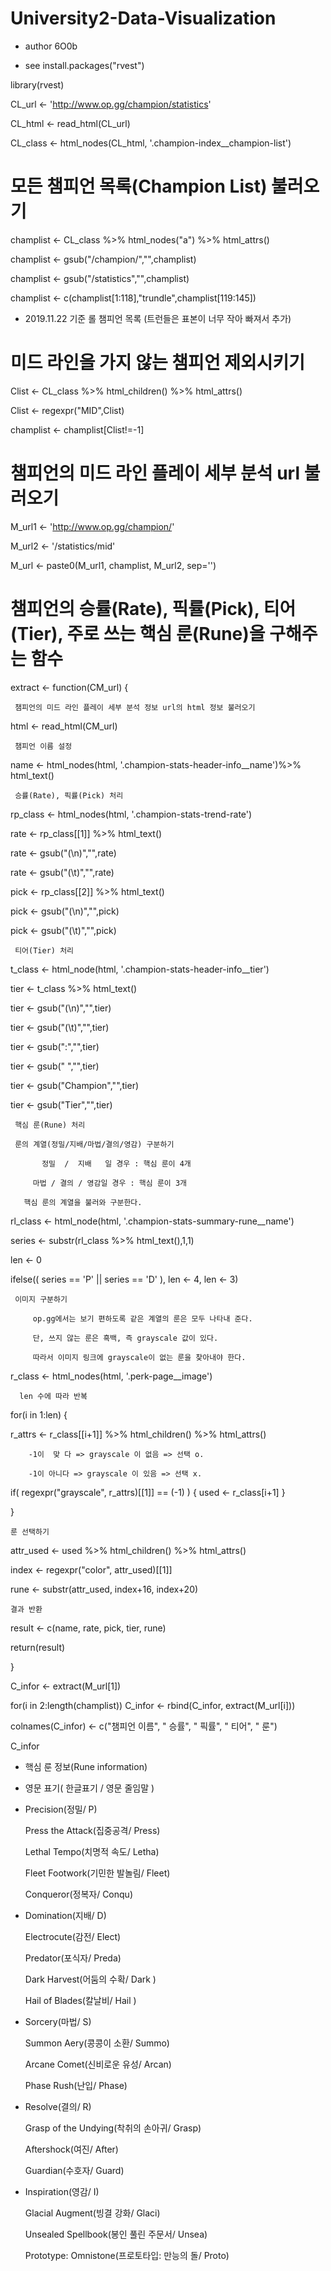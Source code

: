 # University2-Data-Visualization
 * author 6O0b

 * see install.packages("rvest")

library(rvest)

CL_url <- 'http://www.op.gg/champion/statistics'

CL_html <- read_html(CL_url)

CL_class <- html_nodes(CL_html, '.champion-index__champion-list')


# 모든 챔피언 목록(Champion List) 불러오기 
champlist <- CL_class %>% html_nodes("a") %>% html_attrs()

champlist <- gsub("/champion/","",champlist)

champlist <- gsub("/statistics","",champlist)

champlist <- c(champlist[1:118],"trundle",champlist[119:145])

*  2019.11.22 기준 롤 챔피언 목록 (트런들은 표본이 너무 작아 빠져서 추가)


# 미드 라인을 가지 않는 챔피언 제외시키기 
Clist <- CL_class %>% html_children() %>% html_attrs()

Clist <- regexpr("MID",Clist)

champlist <- champlist[Clist!=-1]


# 챔피언의 미드 라인 플레이 세부 분석 url 불러오기
M_url1 <- 'http://www.op.gg/champion/'

M_url2 <- '/statistics/mid'

M_url <- paste0(M_url1, champlist, M_url2, sep='')


# 챔피언의 승률(Rate), 픽률(Pick), 티어(Tier), 주로 쓰는 핵심 룬(Rune)을 구해주는 함수
extract <- function(CM_url) {
  
     챔피언의 미드 라인 플레이 세부 분석 정보 url의 html 정보 불러오기
   
   html <- read_html(CM_url)

     챔피언 이름 설정
   
   name <- html_nodes(html, '.champion-stats-header-info__name')%>% html_text()
   
     승률(Rate), 픽률(Pick) 처리
   
   rp_class <- html_nodes(html, '.champion-stats-trend-rate')
   
   rate <- rp_class[[1]] %>% html_text()
   
   rate <- gsub("(\n)","",rate)
   
   rate <- gsub("(\t)","",rate)
   
   pick <- rp_class[[2]] %>% html_text()
   
   pick <- gsub("(\n)","",pick)
   
   pick <- gsub("(\t)","",pick)
  
     티어(Tier) 처리
   
   t_class <- html_node(html, '.champion-stats-header-info__tier')
   
   tier <- t_class %>% html_text()
   
   tier <- gsub("(\n)","",tier)
   
   tier <- gsub("(\t)","",tier)
   
   tier <- gsub(":","",tier)
   
   tier <- gsub(" ","",tier)
   
   tier <- gsub("Champion","",tier)
   
   tier <- gsub("Tier","",tier)
  
     핵심 룬(Rune) 처리
   
     룬의 계열(정밀/지배/마법/결의/영감) 구분하기 
     
           정밀  /  지배   일 경우 : 핵심 룬이 4개 
           
         마법 / 결의 / 영감일 경우 : 핵심 룬이 3개 
         
       핵심 룬의 계열을 불러와 구분한다.
       
   rl_class <- html_node(html, '.champion-stats-summary-rune__name')
      
   series <- substr(rl_class %>% html_text(),1,1)
      
   len <- 0
      
   ifelse(( series == 'P' || series == 'D' ), len <- 4, len <- 3)
    
     이미지 구분하기 
   
         op.gg에서는 보기 편하도록 같은 계열의 룬은 모두 나타내 준다.
         
         단, 쓰지 않는 룬은 흑백, 즉 grayscale 값이 있다.
         
         따라서 이미지 링크에 grayscale이 없는 룬을 찾아내야 한다.
         
   r_class <- html_nodes(html, '.perk-page__image')
      
      len 수에 따라 반복 
      
   for(i in 1:len) {
      
   r_attrs <- r_class[[i+1]] %>% html_children() %>% html_attrs()
        
        -1이  맞 다 => grayscale 이 없음 => 선택 o.
        
        -1이 아니다 => grayscale 이 있음 => 선택 x.
        
   if( regexpr("grayscale", r_attrs)[[1]] == (-1) ) { used <- r_class[i+1] }
        
   }
      
    룬 선택하기 
   
   attr_used <- used %>% html_children() %>% html_attrs()
      
   index <- regexpr("color", attr_used)[[1]]
      
   rune <- substr(attr_used, index+16, index+20)

    결과 반환
   
   result <- c(name, rate, pick, tier, rune)
    
   return(result)
    
}

C_infor <- extract(M_url[1])

for(i in 2:length(champlist)) C_infor <- rbind(C_infor, extract(M_url[i]))

colnames(C_infor) <- c("챔피언 이름", "  승률", "   픽률", "   티어", "    룬")

C_infor

  * 핵심 룬 정보(Rune information)
  * 영문 표기( 한글표기 / 영문 줄임말 )
  * Precision(정밀/                               P)
  
     Press the Attack(집중공격/                  Press)
     
     Lethal Tempo(치명적 속도/                   Letha)
     
     Fleet Footwork(기민한 발놀림/               Fleet)
     
     Conqueror(정복자/                           Conqu)
  * Domination(지배/                              D)
  
     Electrocute(감전/                           Elect)
     
     Predator(포식자/                            Preda)
     
     Dark Harvest(어둠의 수확/                   Dark )
     
     Hail of Blades(칼날비/                      Hail )
  * Sorcery(마법/                                 S)
  
     Summon Aery(콩콩이 소환/                    Summo)
     
     Arcane Comet(신비로운 유성/                 Arcan)
     
     Phase Rush(난입/                            Phase)
  * Resolve(결의/                                 R)
  
     Grasp of the Undying(착취의 손아귀/         Grasp)
     
     Aftershock(여진/                            After)
     
     Guardian(수호자/                            Guard)
  * Inspiration(영감/                             I)
  
     Glacial Augment(빙결 강화/                  Glaci)
     
     Unsealed Spellbook(봉인 풀린 주문서/        Unsea)
     
     Prototype: Omnistone(프로토타입: 만능의 돌/ Proto)
